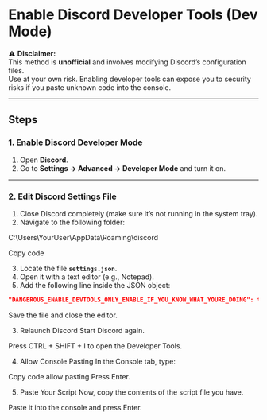 # Enable Discord Developer Tools (Dev Mode)

⚠️ **Disclaimer:**  
This method is **unofficial** and involves modifying Discord’s configuration files.  
Use at your own risk. Enabling developer tools can expose you to security risks if you paste unknown code into the console.  

---

## Steps

### 1. Enable Discord Developer Mode
1. Open **Discord**.
2. Go to **Settings → Advanced → Developer Mode** and turn it on.

---

### 2. Edit Discord Settings File
1. Close Discord completely (make sure it’s not running in the system tray).
2. Navigate to the following folder:

C:\Users\YourUser\AppData\Roaming\discord

Copy code

3. Locate the file **`settings.json`**.
4. Open it with a text editor (e.g., Notepad).
5. Add the following line inside the JSON object:

```json
"DANGEROUS_ENABLE_DEVTOOLS_ONLY_ENABLE_IF_YOU_KNOW_WHAT_YOURE_DOING": true,
```
Save the file and close the editor.

3. Relaunch Discord
Start Discord again.

Press CTRL + SHIFT + I to open the Developer Tools.

4. Allow Console Pasting
In the Console tab, type:

Copy code
allow pasting
Press Enter.

5. Paste Your Script
Now, copy the contents of the script file you have.

Paste it into the console and press Enter.

